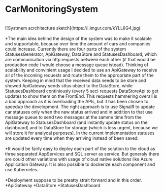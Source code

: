 # CarMonitoringSystem
<br/>
![Systmem acrchitecture sketch](https://i.imgur.com/kYLL8G4.jpg)
<br/>
<br/>
*The main idea behind the design of the system was to make it scalable and supportable, because over time the amount of cars and companies could increase.
Currently there are four parts of the system StatusesGenerator, ApiGateway, DataStore and StatusesDashboard, which are communication via http requests between each other (if that would be production code I would choose a message queue istead).
Thinking of scalability and convinient usage I decided to use an ApiGateway to receive all of the incoming requests and route them to the appropriate part of the system. 
Keeping in mind that the received data needs to be store and showed ApiGateway sends sttus object to the DataStore, while StatusesDashboard continiously (every 5 sec) requests DataStoreApi to get updates to show them on the FrontEnd. This requests hammering overall is a bad approach as it is overloading the APIs, but it has been chosen to speedup the development.
The right approach is to use SignalR to update car statuses only when the new status arrived and in addition to that use message queue to send two messages at the samme time from the ApiGateway to StatusesDashboard (and instantly update status on the dashboard) and to DataStore for storage (which is less urgent, because we will store it for analycal purposes). In the current implementation statuses are updated every time when they arriving instead of been saved.
<br/>
<br/>
*It would be fairly easy to deploy each part of the solution to the cloud as three separated AppServices and SQL server as service. 
 But generaly there are could other variations with usage of cloud native solutions like  Azure Application Gateway.
 It is also possible to dockerize each component and use Kubernetes.
<br/>
<br/>
*Deployment suppose to be preatty strait forward and in this order.
	*ApiGateway
	*DataStore
	*StatusesDashboard

